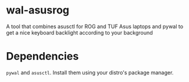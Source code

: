 # wal-asusrog
A tool that combines asusctl for ROG and TUF Asus laptops and pywal to get a nice keyboard backlight according to your background
# Dependencies
```pywal``` and ```asusctl```. Install them using your distro's package manager.
